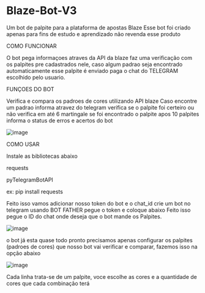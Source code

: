 # Blaze-Bot-V3

Um bot de palpite para a plataforma de apostas Blaze
Esse bot foi criado apenas para fins de estudo e aprendizado
não revenda esse produto

COMO FUNCIONAR

O bot pega informaçoes atraves da API da blaze faz uma verificação
com os palpites pre cadastrados nele, caso algum padrao seja encontrado
automaticamente esse palpite é enviado paga o chat do TELEGRAM escolhido pelo usuario.

FUNÇOES DO BOT

Verifica e compara os padroes de cores utilizando API blaze
Caso encontre um padrao informa atravez do telegram
verifica se o palpite foi certeiro ou não
verifica em até 6 martingale se foi encontrado o palpite
apos 10 palpites informa o status de erros e acertos do bot

![image](https://user-images.githubusercontent.com/114784744/197395429-75aede1a-b8af-449a-b020-a5441561694f.png)


COMO USAR

Instale as bibliotecas abaixo

requests

pyTelegramBotAPI

ex: pip install requests

Feito isso vamos adicionar nosso token do bot e o chat_id
crie um bot no telegram usando BOT FATHER pegue o token e coloque abaixo
Feito isso pegue o ID do chat onde deseja que o bot mande os Palpites.

![image](https://user-images.githubusercontent.com/114784744/197395496-09c8824e-5968-4589-8b22-36f7468e50cf.png)

o bot já esta quase todo pronto precisamos apenas configurar os palpites (padroes de cores)
que nosso bot vai verificar e comparar, fazemos isso na opção abaixo

![image](https://user-images.githubusercontent.com/114784744/197395517-fac8822e-b7d1-4344-b37a-7f586cc3c6e8.png)

Cada linha trata-se de um palpite, voce escolhe as cores e a quantidade de cores que cada combinação terá

